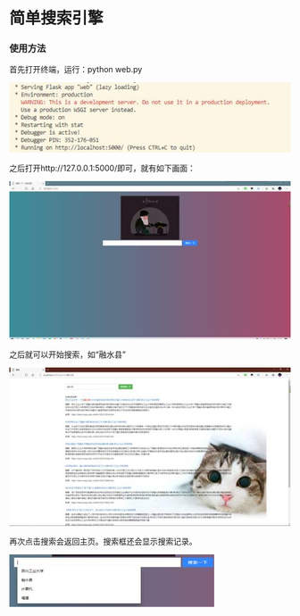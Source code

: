 # 简单搜索引擎
### 使用方法

首先打开终端，运行：python web.py

![img](README.assets/clip_image002.jpg)

之后打开http://127.0.0.1:5000/即可，就有如下画面：

![img](README.assets/clip_image004.jpg)

之后就可以开始搜索，如“融水县”

![img](README.assets/clip_image006.jpg)

再次点击搜索会返回主页。搜索框还会显示搜索记录。

![img](README.assets/clip_image008.jpg)